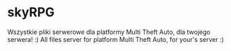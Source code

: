 # skyRPG
Wszystkie pliki serwerowe dla platformy Multi Theft Auto, dla twojego serwera! :)
All files server for platform Multi Theft Auto, for your's server :)
